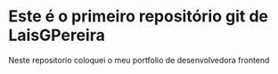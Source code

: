 # Este é o primeiro repositório git de LaisGPereira

Neste repositorio coloquei o meu portfolio de desenvolvedora frontend